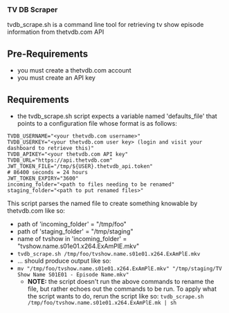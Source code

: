 ### TV DB Scraper
tvdb_scrape.sh is a command line tool for retrieving tv show episode information from thetvdb.com API

## Pre-Requirements
* you must create a thetvdb.com account
* you must create an API key

## Requirements
* the tvdb_scrape.sh script expects a variable named 'defaults_file' that points to a configuration file whose format is as follows:
```
TVDB_USERNAME="<your thetvdb.com username>"
TVDB_USERKEY="<your thetvdb.com user key> (login and visit your dashboard to retrieve this)"
TVDB_APIKEY="<your thetvdb.com API key"
TVDB_URL="https://api.thetvdb.com"
JWT_TOKEN_FILE="/tmp/${USER}.thetvdb_api.token"
# 86400 seconds = 24 hours
JWT_TOKEN_EXPIRY="3600"
incoming_folder="<path to files needing to be renamed"
staging_folder="<path to put renamed files>"
```

This script parses the named file to create something knowable by thetvdb.com like so:
* path of 'incoming_folder' = "/tmp/foo"
* path of 'staging_folder' = "/tmp/staging"
* name of tvshow in 'incoming_folder' = "tvshow.name.s01e01.x264.ExAmPlE.mkv"
* `tvdb_scrape.sh /tmp/foo/tvshow.name.s01e01.x264.ExAmPlE.mkv`
* ... should produce output like so:
* ```mv "/tmp/foo/tvshow.name.s01e01.x264.ExAmPlE.mkv" "/tmp/staging/TV Show Name S01E01 - Episode Name.mkv"```
  * **NOTE:** the script doesn't run the above commands to rename the file, but rather echoes out the commands to be run.  To apply what the script wants to do, rerun the script like so:
```tvdb_scrape.sh /tmp/foo/tvshow.name.s01e01.x264.ExAmPlE.mk | sh``` 

